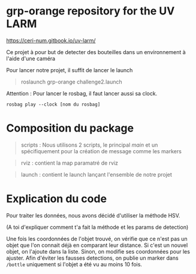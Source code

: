 # grp-orange repository for the UV LARM

https://ceri-num.gitbook.io/uv-larm/

Ce projet à pour but de detecter des bouteilles dans un environnement à l'aide d'une caméra

Pour lancer notre projet, il suffit de lancer le launch 
> roslaunch grp-orange challenge2.launch

Attention : Pour lancer le rosbag, il faut lancer aussi sa clock.    
    
    rosbag play --clock [nom du rosbag]

# Composition du package

> scripts : Nous utilisons 2 scripts, le principal *main* et un spécifiquement pour la création de message comme les markers

> rviz : contient la map paramatré de rviz

> launch : contient le launch lançant l'ensemble de notre projet

# Explication du code

Pour traiter les données, nous avons décidé d'utiliser la méthode HSV.

(A toi d'expliquer comment t'a fait la méthode et les params de detection)

Une fois les coordonnées de l'objet trouvé, on vérifie que ce n'est pas un objet que l'on connait déjà en comparant leur distance. Si c'est un nouvel objet, on l'ajoute dans la liste. Sinon, on modifie ses coordonnées pour les ajuster. Afin d'éviter les fausses detections, on publie un marker dans `/bottle` uniquement si l'objet a été vu au moins 10 fois.

    



